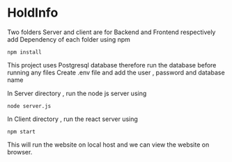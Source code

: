 # HoldInfo

Two folders Server and client are for Backend and Frontend respectively
add Dependency of each folder using npm

```
npm install
```
This project uses Postgresql database therefore run the database before running any files
Create .env file and add the user , password and database name 

In Server directory , run the node js server using 

```
node server.js 
```

In Client directory , run the react server using

 ```
 npm start 
 ```
 
 This will run the website on local host and we can view the website on browser.
